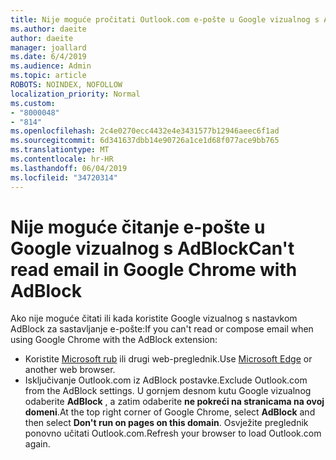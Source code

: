```yaml
---
title: Nije moguće pročitati Outlook.com e-pošte u Google vizualnog s AdBlock
ms.author: daeite
author: daeite
manager: joallard
ms.date: 6/4/2019
ms.audience: Admin
ms.topic: article
ROBOTS: NOINDEX, NOFOLLOW
localization_priority: Normal
ms.custom:
- "8000048"
- "814"
ms.openlocfilehash: 2c4e0270ecc4432e4e3431577b12946aeec6f1ad
ms.sourcegitcommit: 6d341637dbb14e90726a1ce1d68f077ace9bb765
ms.translationtype: MT
ms.contentlocale: hr-HR
ms.lasthandoff: 06/04/2019
ms.locfileid: "34720314"
---
```

# <a name="cant-read-email-in-google-chrome-with-adblock"></a><span data-ttu-id="8381d-102">Nije moguće čitanje e-pošte u Google vizualnog s AdBlock</span><span class="sxs-lookup"><span data-stu-id="8381d-102">Can't read email in Google Chrome with AdBlock</span></span>

<span data-ttu-id="8381d-103">Ako nije moguće čitati ili kada koristite Google vizualnog s nastavkom AdBlock za sastavljanje e-pošte:</span><span class="sxs-lookup"><span data-stu-id="8381d-103">If you can't read or compose email when using Google Chrome with the AdBlock extension:</span></span>

- <span data-ttu-id="8381d-104">Koristite [Microsoft rub](https://go.microsoft.com/fwlink/p/?linkid=2001503&amp;clcid=0x409) ili drugi web-preglednik.</span><span class="sxs-lookup"><span data-stu-id="8381d-104">Use [Microsoft Edge](https://go.microsoft.com/fwlink/p/?linkid=2001503&amp;clcid=0x409) or another web browser.</span></span>
- <span data-ttu-id="8381d-105">Isključivanje Outlook.com iz AdBlock postavke.</span><span class="sxs-lookup"><span data-stu-id="8381d-105">Exclude Outlook.com from the AdBlock settings.</span></span> <span data-ttu-id="8381d-106">U gornjem desnom kutu Google vizualnog odaberite **AdBlock** , a zatim odaberite **ne pokreći na stranicama na ovoj domeni**.</span><span class="sxs-lookup"><span data-stu-id="8381d-106">At the top right corner of Google Chrome, select **AdBlock** and then select **Don't run on pages on this domain**.</span></span> <span data-ttu-id="8381d-107">Osvježite preglednik ponovno učitati Outlook.com.</span><span class="sxs-lookup"><span data-stu-id="8381d-107">Refresh your browser to load Outlook.com again.</span></span>